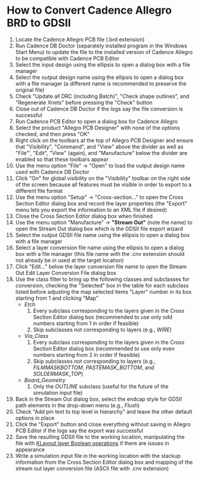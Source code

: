 # How to Convert Cadence Allegro BRD to GDSII

1. Locate the Cadence Allegro PCB file (.brd extension)
2. Run Cadence DB Doctor (separately installed program in the Windows Start Menu) to update the file to the installed version of Cadence Allegro to be compatible with Cadence PCB Editor
3. Select the input design using the ellipsis to open a dialog box with a file manager
4. Select the output design name using the ellipsis to open a dialog box with a file manager (a different name is recommended to preserve the original file)
5. Check "Update all DRC (including Batch)", "Check shape outlines", and "Regenerate Xnets" before pressing the "Check" button
6. Close out of Cadence DB Doctor if the logs say the file conversion is successful
7. Run Cadence PCB Editor to open a dialog box for Cadence Allegro
8. Select the product "Allegro PCB Designer" with none of the options checked, and then press "OK"
9. Right click on the toolbars at the top of Allegro PCB Designer and ensure that "Visibility", "Command", and "View" above the divider as well as "File"', "Edit", "View" (again), and "Manufacture" below the divider are enabled so that these toolbars appear
10. Use the menu option "File" &rightarrow; "Open" to load the output design name used with Cadence DB Doctor
11. Click "On" for global visibility on the "Visibility" toolbar on the right side of the screen because all features must be visible in order to export to a different file format
12. Use the menu option "Setup" &rightarrow; "Cross-section..." to open the Cross Section Editor dialog box and record the layer properties (the "Export" menu lets you export the information to an XML file if desired)
13. Close the Cross Section Editor dialog box when finished
14. Use the menu option "Manufacture" &rightarrow; **"Stream Out"** (note the name) to open the Stream Out dialog box which is the GDSII file export wizard
15. Select the output GDSII file name using the ellipsis to open a dialog box with a file manager
16. Select a layer conversion file name using the ellipsis to open a dialog box with a file manager (this file name with the .cnv extension should not already be in used at the target location)
17. Click "Edit..." below the layer conversion file name to open the Stream Out Edit Layer Conversion File dialog box
18. Use the class filter to bring up the following classes and subclasses for conversion, checking the "Selected" box in the table for each subclass listed before adjusting the map selected items "Layer" number in its box starting from 1 and clicking "Map"
    * _Etch_
        1. Every subclass corresponding to the layers given in the Cross Section Editor dialog box (recommended to use only odd numbers starting from 1 in order if feasible)
        2. Skip subclasses not corresponding to layers (e.g., _WIRE_)
    * _Via\_Class_
        1. Every subclass corresponding to the layers given in the Cross Section Editor dialog box (recommended to use only even numbers starting from 2 in order if feasible)
        2. Skip subclasses not corresponding to layers (e.g., _FILMMASKBOTTOM_, _PASTEMASK\_BOTTOM_, and _SOLDERMASK\_TOP_)
    * _Board\_Geometry_
        1. Only the _OUTLINE_ subclass (useful for the future of the simulation input file)
19. Back in the Stream Out dialog box, select the endcap style for GDSII path elements in the drop-down menu (e.g., _Flush_)
20. Check "Add pin text to top level in hierarchy" and leave the other default options in place
21. Click the "Export" button and close everything without saving in Allegro PCB Editor if the logs say the export was successful
22. Save the resulting GDSII file to the working location, manipulating the file with [KLayout layer Boolean operations](https://www.klayout.de/doc/manual/layer_boolean.html) if there are issues in appearance
23. Write a simulation input file in the working location with the stackup information from the Cross Section Editor dialog box and mapping of the stream out layer conversion file (ASCII file with .cnv extension)
